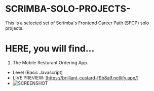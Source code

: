 # SCRIMBA-SOLO-PROJECTS-
This is a selected set of Scrimba's Frontend Career Path (SFCP) solo projects.


# HERE, you will find...

1. The Mobile Resturant Ordering App.
 - Level (Basic Javascript)
 - LIVE PREVIEW: [https://brilliant-custard-f9b8a9.netlify.app/]
 - ![SCREENSHOT](https://user-images.githubusercontent.com/95982650/213229670-d5de3553-90d1-488e-8abe-a173ca9a94d5.png)
